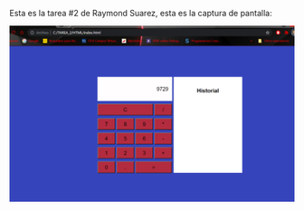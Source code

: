 Esta es la tarea #2 de Raymond Suarez, esta es la captura de pantalla:

![Mi captura de pantalla](CapturaPantalla.png)